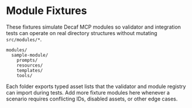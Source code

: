 # Module Fixtures

These fixtures simulate Decaf MCP modules so validator and integration tests can operate on real directory structures without mutating `src/modules/*`.

```
modules/
  sample-module/
    prompts/
    resources/
    templates/
    tools/
```

Each folder exports typed asset lists that the validator and module registry can import during tests. Add more fixture modules here whenever a scenario requires conflicting IDs, disabled assets, or other edge cases.
